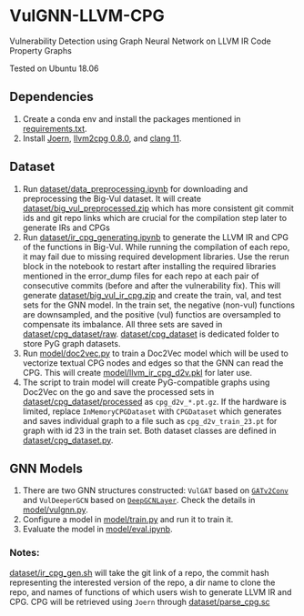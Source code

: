 # VulGNN-LLVM-CPG
Vulnerability Detection using Graph Neural Network on LLVM IR Code Property Graphs

Tested on Ubuntu 18.06
## Dependencies
1. Create a conda env and install the packages mentioned in [requirements.txt](requirements.txt).
2. Install [Joern](https://docs.joern.io/installation), [llvm2cpg 0.8.0](https://github.com/ShiftLeftSecurity/llvm2cpg), and [clang 11](https://releases.llvm.org/11.1.0/tools/clang/docs/index.html).

## Dataset
1. Run [dataset/data_preprocessing.ipynb](/dataset/data_preprocessing.ipynb) for downloading and preprocessing the Big-Vul dataset. It will create [dataset/big_vul_preprocessed.zip](/dataset/big_vul_preprocessed.zip) which has more consistent git commit ids and git repo links which are crucial for the compilation step later to generate IRs and CPGs
2. Run [dataset/ir_cpg_generating.ipynb](/dataset/ir_cpg_generating.ipynb) to generate the LLVM IR and CPG of the functions in Big-Vul. While running the compilation of each repo, it may fail due to missing required development libraries. Use the rerun block in the notebook to restart after installing the required libraries mentioned in the error_dump files for each repo at each pair of consecutive commits (before and after the vulnerability fix). This will generate [dataset/big_vul_ir_cpg.zip](/dataset/big_vul_ir_cpg.zip) and create the train, val, and test sets for the GNN model. In the train set, the negative (non-vul) functions are downsampled, and the positive (vul) functios are oversampled to compensate its imbalance. All three sets are saved in [dataset/cpg_dataset/raw](dataset/cpg_dataset/raw/). [dataset/cpg_dataset](dataset/cpg_dataset/) is dedicated folder to store PyG graph datasets.
3. Run [model/doc2vec.py](/model/doc2vec.py) to train a Doc2Vec model which will be used to vectorize textual CPG nodes and edges so that the GNN can read the CPG. This will create [model/llvm_ir_cpg_d2v.pkl](model/llvm_ir_cpg_d2v.pkl) for later use.
4. The script to train model will create PyG-compatible graphs using Doc2Vec on the go and save the processed sets in [dataset/cpg_dataset/processed](dataset/cpg_dataset/processed/) as `cpg_d2v_*.pt.gz`. If the hardware is limited, replace `InMemoryCPGDataset` with `CPGDataset` which generates and saves individual graph to a file such as `cpg_d2v_train_23.pt` for graph with id 23 in the train set. Both dataset classes are defined in [dataset/cpg_dataset.py](dataset/cpg_dataset.py).

## GNN Models
1. There are two GNN structures constructed: `VulGAT` based on [`GATv2Conv`](https://pytorch-geometric.readthedocs.io/en/latest/generated/torch_geometric.nn.conv.GATv2Conv.html) and `VulDeeperGCN` based on [`DeepGCNLayer`](https://pytorch-geometric.readthedocs.io/en/latest/generated/torch_geometric.nn.models.DeepGCNLayer.html). Check the details in [model/vulgnn.py](model/vulgnn.py).
2. Configure a model in [model/train.py](model/train.py) and run it to train it.
3. Evaluate the model in [model/eval.ipynb](model/eval.ipynb).

### Notes:
[dataset/ir_cpg_gen.sh](/dataset/ir_cpg_gen.sh) will take the git link of a repo, the commit hash representing the interested version of the repo, a dir name to clone the repo, and names of functions of which users wish to generate LLVM IR and CPG. CPG will be retrieved using `Joern` through [dataset/parse_cpg.sc](/dataset/parse_cpg.sc)
